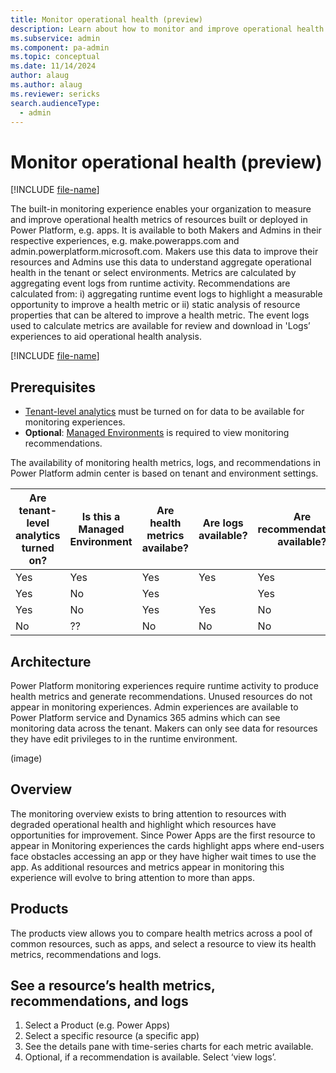 ```yaml
---
title: Monitor operational health (preview)
description: Learn about how to monitor and improve operational health.
ms.subservice: admin
ms.component: pa-admin
ms.topic: conceptual
ms.date: 11/14/2024
author: alaug
ms.author: alaug
ms.reviewer: sericks
search.audienceType: 
  - admin
---
```


# Monitor operational health (preview)
[!INCLUDE [file-name](~/../shared-content/shared/preview-includes/preview-banner.md)]

The built-in monitoring experience enables your organization to measure and improve operational health metrics of resources built or deployed in Power Platform, e.g. apps. It is available to both Makers and Admins in their respective experiences, e.g. make.powerapps.com and admin.powerplatform.microsoft.com. Makers use this data to improve their resources and Admins use this data to understand aggregate operational health in the tenant or select environments. Metrics are calculated by aggregating event logs from runtime activity. Recommendations are calculated from: i) aggregating runtime event logs to highlight a measurable opportunity to improve a health metric or ii) static analysis of resource properties that can be altered to improve a health metric. The event logs used to calculate metrics are available for review and download in 'Logs’ experiences to aid operational health analysis. 

[!INCLUDE [file-name](~/../shared-content/shared/preview-includes/preview-note-pp.md)]

## Prerequisites
- [Tenant-level analytics](../tenant-level-analytics.md) must be turned on for data to be available for monitoring experiences. 
- **Optional**: [Managed Environments](../managed-environment-overview.md) is required to view monitoring recommendations.

The availability of monitoring health metrics, logs, and recommendations in Power Platform admin center is based on tenant and environment settings.  

| Are tenant-level analytics turned on? | Is this a Managed Environment | Are health metrics availabe? | Are logs available? | Are recommendations available?|
|---------------------------------------|----------------------------------|--------------------------|----------------------|-----------------------------------|
| Yes | Yes| Yes| Yes| Yes|
| Yes| No | Yes|| Yes| Yes|
| Yes| No| Yes| Yes| No|
| No | ??  | No| No| No|

## Architecture
Power Platform monitoring experiences require runtime activity to produce health metrics and generate recommendations. Unused resources do not appear in monitoring experiences. Admin experiences are available to Power Platform service and Dynamics 365 admins which can see monitoring data across the tenant. Makers can only see data for resources they have edit privileges to in the runtime environment.  

(image)

## Overview
The monitoring overview exists to bring attention to resources with degraded operational health and highlight which resources have opportunities for improvement. Since Power Apps are the first resource to appear in Monitoring experiences the cards highlight apps where end-users face obstacles accessing an app or they have higher wait times to use the app. As additional resources and metrics appear in monitoring this experience will evolve to bring attention to more than apps. 

## Products
The products view allows you to compare health metrics across a pool of common resources, such as apps, and select a resource to view its health metrics, recommendations and logs. 

## See a resource’s health metrics, recommendations, and logs 

1. Select a Product (e.g. Power Apps)
1. Select a specific resource (a specific app)  
1. See the details pane with time-series charts for each metric available.  
1. Optional, if a recommendation is available. Select ‘view logs’. 

 






